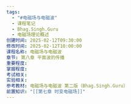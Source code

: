 ```yaml
---
tags:
  - "#电磁场与电磁波"
  - 课程笔记
  - Bhag.Singh.Guru
  - 电磁场理论概述
创建时间: 2025-02-12T09:30:00
修改时间: 2025-02-12T10:00:00
课程名称: 电磁场与电磁波
章节: 第八章 平面波的传播
重要程度: 
掌握程度: 
考试相关: 
实验相关: 
参考教材: 电磁场与电磁波 第二版（Bhag.Singh.Guru）
前置知识: "[[第七章 时变电磁场]]"
---
```

